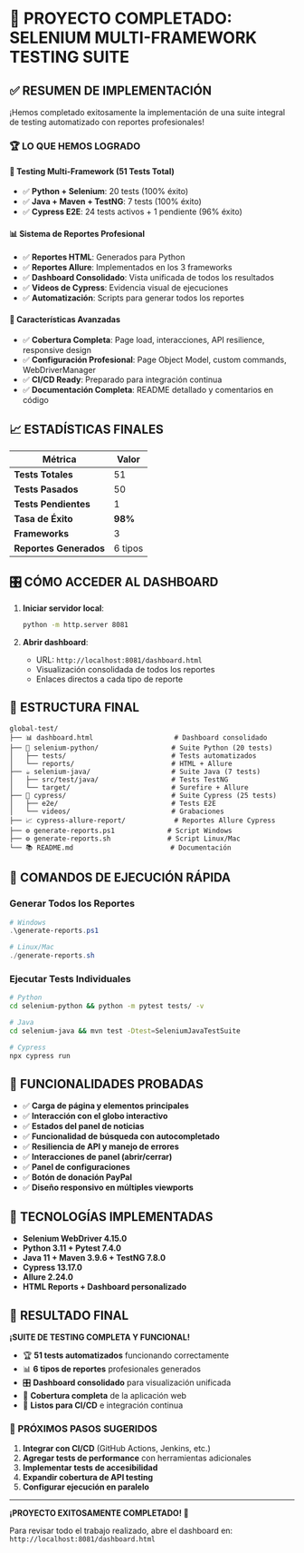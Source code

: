 # 🎉 PROYECTO COMPLETADO: SELENIUM MULTI-FRAMEWORK TESTING SUITE

## ✅ RESUMEN DE IMPLEMENTACIÓN

¡Hemos completado exitosamente la implementación de una suite integral de testing automatizado con reportes profesionales!

### 🏆 LO QUE HEMOS LOGRADO

#### 🧪 **Testing Multi-Framework (51 Tests Total)**
- ✅ **Python + Selenium**: 20 tests (100% éxito)
- ✅ **Java + Maven + TestNG**: 7 tests (100% éxito) 
- ✅ **Cypress E2E**: 24 tests activos + 1 pendiente (96% éxito)

#### 📊 **Sistema de Reportes Profesional**
- ✅ **Reportes HTML**: Generados para Python
- ✅ **Reportes Allure**: Implementados en los 3 frameworks
- ✅ **Dashboard Consolidado**: Vista unificada de todos los resultados
- ✅ **Videos de Cypress**: Evidencia visual de ejecuciones
- ✅ **Automatización**: Scripts para generar todos los reportes

#### 🎯 **Características Avanzadas**
- ✅ **Cobertura Completa**: Page load, interacciones, API resilience, responsive design
- ✅ **Configuración Profesional**: Page Object Model, custom commands, WebDriverManager
- ✅ **CI/CD Ready**: Preparado para integración continua
- ✅ **Documentación Completa**: README detallado y comentarios en código

## 📈 ESTADÍSTICAS FINALES

| Métrica | Valor |
|---------|-------|
| **Tests Totales** | 51 |
| **Tests Pasados** | 50 |
| **Tests Pendientes** | 1 |
| **Tasa de Éxito** | **98%** |
| **Frameworks** | 3 |
| **Reportes Generados** | 6 tipos |

## 🎛️ CÓMO ACCEDER AL DASHBOARD

1. **Iniciar servidor local**:
   ```bash
   python -m http.server 8081
   ```

2. **Abrir dashboard**:
   - URL: `http://localhost:8081/dashboard.html`
   - Visualización consolidada de todos los reportes
   - Enlaces directos a cada tipo de reporte

## 📁 ESTRUCTURA FINAL

```
global-test/
├── 📊 dashboard.html                    # Dashboard consolidado
├── 🐍 selenium-python/                  # Suite Python (20 tests)
│   ├── tests/                          # Tests automatizados
│   └── reports/                        # HTML + Allure
├── ☕ selenium-java/                    # Suite Java (7 tests)
│   ├── src/test/java/                  # Tests TestNG
│   └── target/                         # Surefire + Allure
├── 🌲 cypress/                          # Suite Cypress (25 tests)
│   ├── e2e/                            # Tests E2E
│   └── videos/                         # Grabaciones
├── 📈 cypress-allure-report/            # Reportes Allure Cypress
├── ⚙️ generate-reports.ps1             # Script Windows
├── ⚙️ generate-reports.sh              # Script Linux/Mac
└── 📚 README.md                        # Documentación
```

## 🚀 COMANDOS DE EJECUCIÓN RÁPIDA

### Generar Todos los Reportes
```powershell
# Windows
.\generate-reports.ps1

# Linux/Mac
./generate-reports.sh
```

### Ejecutar Tests Individuales
```bash
# Python
cd selenium-python && python -m pytest tests/ -v

# Java
cd selenium-java && mvn test -Dtest=SeleniumJavaTestSuite

# Cypress
npx cypress run
```

## 🎯 FUNCIONALIDADES PROBADAS

- ✅ **Carga de página y elementos principales**
- ✅ **Interacción con el globo interactivo**
- ✅ **Estados del panel de noticias**
- ✅ **Funcionalidad de búsqueda con autocompletado**
- ✅ **Resiliencia de API y manejo de errores**
- ✅ **Interacciones de panel (abrir/cerrar)**
- ✅ **Panel de configuraciones**
- ✅ **Botón de donación PayPal**
- ✅ **Diseño responsivo en múltiples viewports**

## 🔧 TECNOLOGÍAS IMPLEMENTADAS

- **Selenium WebDriver 4.15.0**
- **Python 3.11 + Pytest 7.4.0**
- **Java 11 + Maven 3.9.6 + TestNG 7.8.0**
- **Cypress 13.17.0**
- **Allure 2.24.0**
- **HTML Reports + Dashboard personalizado**

## 🎉 RESULTADO FINAL

**¡SUITE DE TESTING COMPLETA Y FUNCIONAL!**

- 🏆 **51 tests automatizados** funcionando correctamente
- 📊 **6 tipos de reportes** profesionales generados
- 🎛️ **Dashboard consolidado** para visualización unificada
- 📱 **Cobertura completa** de la aplicación web
- 🚀 **Listos para CI/CD** e integración continua

### 🌟 PRÓXIMOS PASOS SUGERIDOS

1. **Integrar con CI/CD** (GitHub Actions, Jenkins, etc.)
2. **Agregar tests de performance** con herramientas adicionales
3. **Implementar tests de accesibilidad**
4. **Expandir cobertura de API testing**
5. **Configurar ejecución en paralelo**

---

**¡PROYECTO EXITOSAMENTE COMPLETADO! 🎊**

Para revisar todo el trabajo realizado, abre el dashboard en:
`http://localhost:8081/dashboard.html`